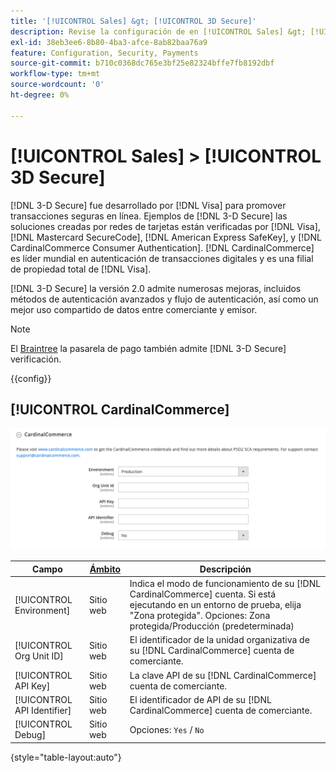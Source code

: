 ```yaml
---
title: '[!UICONTROL Sales] &gt; [!UICONTROL 3D Secure]'
description: Revise la configuración de en [!UICONTROL Sales] &gt; [!UICONTROL 3D Secure] de la administración de Commerce.
exl-id: 38eb3ee6-8b80-4ba3-afce-8ab82baa76a9
feature: Configuration, Security, Payments
source-git-commit: b710c0368dc765e3bf25e82324bffe7fb8192dbf
workflow-type: tm+mt
source-wordcount: '0'
ht-degree: 0%

---
```


# [!UICONTROL Sales] > [!UICONTROL 3D Secure]

[!DNL 3-D Secure] fue desarrollado por [!DNL Visa] para promover transacciones seguras en línea. Ejemplos de [!DNL 3-D Secure] las soluciones creadas por redes de tarjetas están verificadas por [!DNL Visa], [!DNL Mastercard SecureCode], [!DNL American Express SafeKey], y [!DNL CardinalCommerce Consumer Authentication]. [!DNL CardinalCommerce] es líder mundial en autenticación de transacciones digitales y es una filial de propiedad total de [!DNL Visa].

[!DNL 3-D Secure] la versión 2.0 admite numerosas mejoras, incluidos métodos de autenticación avanzados y flujo de autenticación, así como un mejor uso compartido de datos entre comerciante y emisor.

>[!NOTE]
>
>El [Braintree](../../stores-purchase/braintree.md) la pasarela de pago también admite [!DNL 3-D Secure] verificación.

{{config}}

## [!UICONTROL CardinalCommerce]

![CardinalCommerce](./assets/3d-secure-cardinalcommerce.png)<!-- zoom -->

| Campo | [Ámbito](../../getting-started/websites-stores-views.md#scope-settings) | Descripción |
|--- |--- |--- |
| [!UICONTROL Environment] | Sitio web | Indica el modo de funcionamiento de su [!DNL CardinalCommerce] cuenta. Si está ejecutando en un entorno de prueba, elija &quot;Zona protegida&quot;. Opciones: Zona protegida/Producción (predeterminada) |
| [!UICONTROL Org Unit ID] | Sitio web | El identificador de la unidad organizativa de su [!DNL CardinalCommerce] cuenta de comerciante. |
| [!UICONTROL API Key] | Sitio web | La clave API de su [!DNL CardinalCommerce] cuenta de comerciante. |
| [!UICONTROL API Identifier] | Sitio web | El identificador de API de su [!DNL CardinalCommerce] cuenta de comerciante. |
| [!UICONTROL Debug] | Sitio web | Opciones: `Yes` / `No` |

{style="table-layout:auto"}
